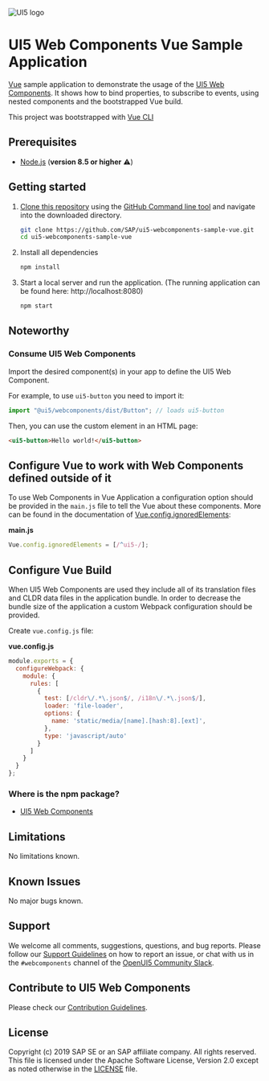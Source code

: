 ![UI5 logo](/docs/images/UI5_logo_wide.png)

# UI5 Web Components Vue Sample Application

[Vue](https://vuejs.org/) sample application to demonstrate the usage of the [UI5 Web Components](https://github.com/SAP/ui5-webcomponents). It shows how to bind properties, to subscribe to events, using nested components and the bootstrapped Vue build.
 
This project was bootstrapped with [Vue CLI](https://cli.vuejs.org/)
 
## Prerequisites
- [Node.js](https://nodejs.org/) (**version 8.5 or higher** ⚠️)

## Getting started
1. [Clone this repository](https://help.github.com/articles/cloning-a-repository/) using the [GitHub Command line tool](https://git-scm.com/book/en/v2/Getting-Started-Installing-Git) and navigate into the downloaded directory.
    ```sh
    git clone https://github.com/SAP/ui5-webcomponents-sample-vue.git
    cd ui5-webcomponents-sample-vue
    ```
1. Install all dependencies
    ```sh
    npm install
    ```

1. Start a local server and run the application. (The running application can be found here: http://localhost:8080)
    ```sh
    npm start
    ```


## Noteworthy
 
### Consume UI5 Web Components
Import the desired component(s) in your app to define the UI5 Web Component.
 
For example, to use ```ui5-button``` you need to import it:
 
```js
import "@ui5/webcomponents/dist/Button"; // loads ui5-button
```
 
Then, you can use the custom element in an HTML page:
 
```html
<ui5-button>Hello world!</ui5-button>
```

## Configure Vue to work with Web Components defined outside of it
To use Web Components in Vue Application a configuration option should be provided in the ```main.js``` file to tell the Vue about these components. More can be found in the documentation of [Vue.config.ignoredElements](https://vuejs.org/v2/api/#ignoredElements):

**main.js**
```js
Vue.config.ignoredElements = [/^ui5-/];
```


## Configure Vue Build
When UI5 Web Components are used they include all of its translation files and CLDR data files in the application bundle.
In order to decrease the bundle size of the application a custom Webpack configuration should be provided. 

Create ```vue.config.js``` file:

**vue.config.js**
```js
module.exports = {
  configureWebpack: {
    module: {
      rules: [
        {
          test: [/cldr\/.*\.json$/, /i18n\/.*\.json$/],
          loader: 'file-loader',
          options: {
            name: 'static/media/[name].[hash:8].[ext]',
          },
          type: 'javascript/auto'
        }
      ]
    }
  }
};
```

### Where is the npm package?
- [UI5 Web Components](https://www.npmjs.com/package/@ui5/webcomponents)

## Limitations
No limitations known.

## Known Issues
No major bugs known.

## Support
We welcome all comments, suggestions, questions, and bug reports. Please follow our [Support Guidelines](https://github.com/SAP/ui5-webcomponents/blob/master/SUPPORT.md#-content) on how to report an issue, or chat with us in the `#webcomponents` channel of the [OpenUI5 Community Slack](https://join-ui5-slack.herokuapp.com/).

## Contribute to UI5 Web Components
Please check our [Contribution Guidelines](https://github.com/SAP/ui5-webcomponents/blob/master/CONTRIBUTING.md).

## License
Copyright (c) 2019 SAP SE or an SAP affiliate company. All rights reserved.
This file is licensed under the Apache Software License, Version 2.0 except as noted otherwise in the [LICENSE](/LICENSE.txt) file.
